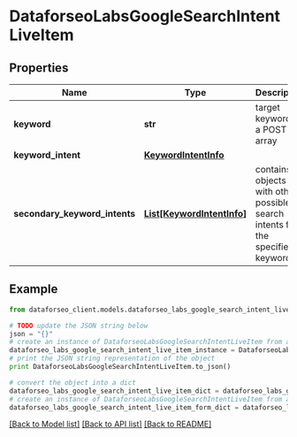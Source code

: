 # DataforseoLabsGoogleSearchIntentLiveItem


## Properties

Name | Type | Description | Notes
------------ | ------------- | ------------- | -------------
**keyword** | **str** | target keyword in a POST array | [optional] 
**keyword_intent** | [**KeywordIntentInfo**](KeywordIntentInfo.md) |  | [optional] 
**secondary_keyword_intents** | [**List[KeywordIntentInfo]**](KeywordIntentInfo.md) | contains objects with other possible search intents for the specified keyword | [optional] 

## Example

```python
from dataforseo_client.models.dataforseo_labs_google_search_intent_live_item import DataforseoLabsGoogleSearchIntentLiveItem

# TODO update the JSON string below
json = "{}"
# create an instance of DataforseoLabsGoogleSearchIntentLiveItem from a JSON string
dataforseo_labs_google_search_intent_live_item_instance = DataforseoLabsGoogleSearchIntentLiveItem.from_json(json)
# print the JSON string representation of the object
print DataforseoLabsGoogleSearchIntentLiveItem.to_json()

# convert the object into a dict
dataforseo_labs_google_search_intent_live_item_dict = dataforseo_labs_google_search_intent_live_item_instance.to_dict()
# create an instance of DataforseoLabsGoogleSearchIntentLiveItem from a dict
dataforseo_labs_google_search_intent_live_item_form_dict = dataforseo_labs_google_search_intent_live_item.from_dict(dataforseo_labs_google_search_intent_live_item_dict)
```
[[Back to Model list]](../README.md#documentation-for-models) [[Back to API list]](../README.md#documentation-for-api-endpoints) [[Back to README]](../README.md)


